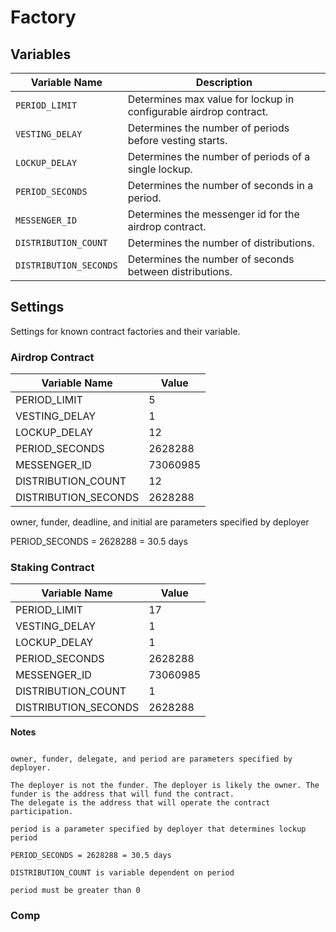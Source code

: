 # Factory

## Variables

| Variable Name          | Description                                                       |
| ---------------------- | ----------------------------------------------------------------- |
| `PERIOD_LIMIT`         | Determines max value for lockup in configurable airdrop contract. |
| `VESTING_DELAY`        | Determines the number of periods before vesting starts.           |
| `LOCKUP_DELAY`         | Determines the number of periods of a single lockup.              |
| `PERIOD_SECONDS`       | Determines the number of seconds in a period.                     |
| `MESSENGER_ID`         | Determines the messenger id for the airdrop contract.             |
| `DISTRIBUTION_COUNT`   | Determines the number of distributions.                           |
| `DISTRIBUTION_SECONDS` | Determines the number of seconds between distributions.           |

## Settings

Settings for known contract factories and their variable.

### Airdrop Contract

| Variable Name        | Value    |
| -------------------- | -------- |
| PERIOD_LIMIT         | 5        |
| VESTING_DELAY        | 1        |
| LOCKUP_DELAY         | 12       |
| PERIOD_SECONDS       | 2628288  |
| MESSENGER_ID         | 73060985 |
| DISTRIBUTION_COUNT   | 12       |
| DISTRIBUTION_SECONDS | 2628288  |

owner, funder, deadline, and initial are parameters specified by deployer

PERIOD_SECONDS = 2628288 = 30.5 days

### Staking Contract

| Variable Name        | Value    |
| -------------------- | -------- |
| PERIOD_LIMIT         | 17       |
| VESTING_DELAY        | 1        |
| LOCKUP_DELAY         | 1        |
| PERIOD_SECONDS       | 2628288  |
| MESSENGER_ID         | 73060985 |
| DISTRIBUTION_COUNT   | 1        |
| DISTRIBUTION_SECONDS | 2628288  |

**Notes**

```

owner, funder, delegate, and period are parameters specified by deployer. 

The deployer is not the funder. The deployer is likely the owner. The funder is the address that will fund the contract.
The delegate is the address that will operate the contract participation.

period is a parameter specified by deployer that determines lockup period

PERIOD_SECONDS = 2628288 = 30.5 days

DISTRIBUTION_COUNT is variable dependent on period

period must be greater than 0
```

### Comp
